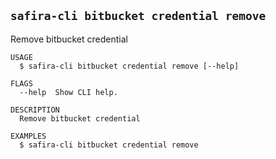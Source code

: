 <!-- order:9 -->
<!-- PLEASE! Don't edit this file, auto generated! -->

## `safira-cli bitbucket credential remove`

Remove bitbucket credential

```
USAGE
  $ safira-cli bitbucket credential remove [--help]

FLAGS
  --help  Show CLI help.

DESCRIPTION
  Remove bitbucket credential

EXAMPLES
  $ safira-cli bitbucket credential remove
```
